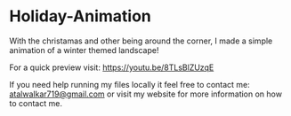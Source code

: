 # Holiday-Animation

With the christamas and other being around the corner, I made a simple animation of a winter themed landscape!

For a quick preview visit: https://youtu.be/8TLsBlZUzqE

If you need help running my files locally it feel free to contact me: atalwalkar719@gmail.com or visit my website for more information on how to contact me.

